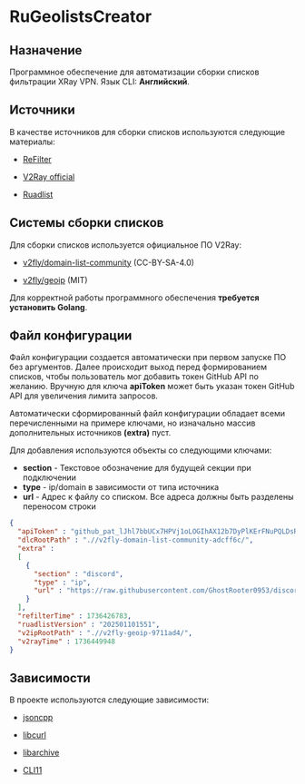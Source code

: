 # RuGeolistsCreator

## Назначение

Программное обеспечение для автоматизации сборки списков фильтрации XRay VPN. Язык CLI: **Английский**.

## Источники

В качестве источников для сборки списков используются следующие материалы:

* [ReFilter](https://github.com/1andrevich/Re-filter-lists)

* [V2Ray official](https://github.com/Loyalsoldier/v2ray-rules-dat)

* [Ruadlist](https://github.com/easylist/ruadlist)

## Системы сборки списков

Для сборки списков используется официальное ПО V2Ray:

* [v2fly/domain-list-community](https://github.com/v2fly/domain-list-community) (CC-BY-SA-4.0)

* [v2fly/geoip](https://github.com/v2fly/geoip) (MIT)

Для корректной работы программного обеспечения **требуется установить Golang**.

## Файл конфигурации

Файл конфигурации создается автоматически при первом запуске ПО без аргументов. Далее происходит выход перед формированием списков, чтобы пользователь мог добавить токен GitHub API по желанию. Вручную для ключа **apiToken** может быть указан токен GitHub API для увеличения лимита запросов.

Автоматически сформированный файл конфигурации обладает всеми перечисленными на примере ключами, но изначально массив дополнительных источников **(extra)** пуст. 

Для добавления используются объекты со следующими ключами:
* **section** - Текстовое обозначение для будущей секции при подключении
* **type** - ip/domain в зависимости от типа источника
* **url** - Адрес к файлу со списком. Все адреса должны быть разделены переносом строки

```json
{
  "apiToken" : "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",
  "dlcRootPath" : ".//v2fly-domain-list-community-adcff6c/",
  "extra" : 
  [
    {
      "section" : "discord",
      "type" : "ip",
      "url" : "https://raw.githubusercontent.com/GhostRooter0953/discord-voice-ips/refs/heads/master/voice_domains/discord-voice-ip-list"
    }
  ],
  "refilterTime" : 1736426783,
  "ruadlistVersion" : "202501101551",
  "v2ipRootPath" : ".//v2fly-geoip-9711ad4/",
  "v2rayTime" : 1736449948
}
```

## Зависимости

В проекте используются следующие зависимости:

* [jsoncpp](https://github.com/open-source-parsers/jsoncpp)

* [libcurl](https://curl.se/libcurl/)

* [libarchive](https://libarchive.org/)

* [CLI11](https://github.com/CLIUtils/CLI11)
